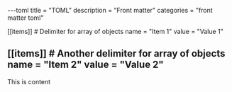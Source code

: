 ---toml
title = "TOML"
description = "Front matter"
categories = "front matter toml"

[[items]]  # Delimiter for array of objects
name = "Item 1"
value = "Value 1"

[[items]]  # Another delimiter for array of objects
name = "Item 2"
value = "Value 2"
---
This is content
